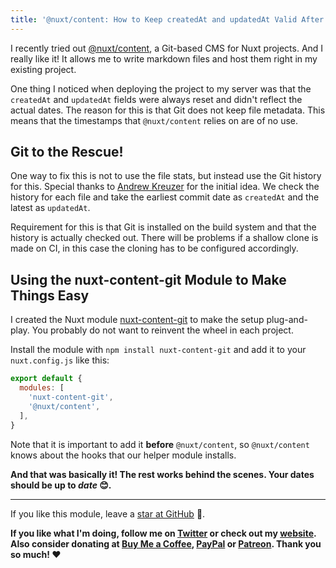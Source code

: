 ```yaml
---
title: '@nuxt/content: How to Keep createdAt and updatedAt Valid After Cloning'
---
```


I recently tried out [@nuxt/content](https://github.com/nuxt/content), a Git-based CMS for Nuxt projects. And I really like it! It allows me to write markdown files and host them right in my existing project.

One thing I noticed when deploying the project to my server was that the `createdAt` and `updatedAt` fields were always reset and didn't reflect the actual dates. The reason for this is that Git does not keep file metadata. This means that the timestamps that `@nuxt/content` relies on are of no use.

## Git to the Rescue!

One way to fix this is not to use the file stats, but instead use the Git history for this. Special thanks to [Andrew Kreuzer](http://andrewkreuzer.ca) for the initial idea. We check the history for each file and take the earliest commit date as `createdAt` and the latest as `updatedAt`.

Requirement for this is that Git is installed on the build system and that the history is actually checked out. There will be problems if a shallow clone is made on CI, in this case the cloning has to be configured accordingly.

## Using the nuxt-content-git Module to Make Things Easy

I created the Nuxt module [nuxt-content-git](https://github.com/dword-design/nuxt-content-git) to make the setup plug-and-play. You probably do not want to reinvent the wheel in each project.

Install the module with `npm install nuxt-content-git` and add it to your `nuxt.config.js` like this:

```js
export default {
  modules: [
    'nuxt-content-git',
    '@nuxt/content',
  ],
}
```

Note that it is important to add it **before** `@nuxt/content`, so `@nuxt/content` knows about the hooks that our helper module installs.

**And that was basically it! The rest works behind the scenes. Your dates should be up to *date* 😊.**

---

If you like this module, leave a [star at GitHub](https://github.com/dword-design/nuxt-content-git) 🌟.

**If you like what I'm doing, follow me on [Twitter](https://twitter.com/DwordDesign) or check out my [website](https://dword-design.de). Also consider donating at [Buy Me a Coffee](https://www.buymeacoffee.com/dword), [PayPal](https://www.paypal.com/paypalme/SebastianLandwehr) or [Patreon](https://www.patreon.com/dworddesign). Thank you so much! ❤️**
